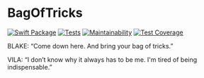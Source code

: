 # BagOfTricks

[![Swift Package](https://img.shields.io/static/v1?label=Swift&message=Package&logo=Swift&color=fa7343&style=flat)](https://github.com/Apple/swift-package-manager)
[![Tests](https://github.com/jemmons/BagOfTricks/workflows/master/badge.svg)](https://github.com/jemmons/BagOfTricks/actions?query=workflow%3A%22master%22)
[![Maintainability](https://api.codeclimate.com/v1/badges/710629cbc31076a9187a/maintainability)](https://codeclimate.com/github/jemmons/BagOfTricks/maintainability)
[![Test Coverage](https://api.codeclimate.com/v1/badges/710629cbc31076a9187a/test_coverage)](https://codeclimate.com/github/jemmons/BagOfTricks/test_coverage)

BLAKE: “Come down here. And bring your bag of tricks.”

VILA: “I don’t know why it always has to be me. I'm tired of being indispensable.”

